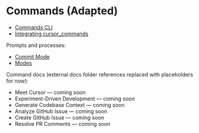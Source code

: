 # Commands (Adapted)

- [Commands CLI](../Commands-CLI.md)
- [Integrating cursor_commands](../Integrating-cursor_commands.md)

Prompts and processes:
- [Commit Mode](../Commit-Mode.md)
- [Modes](../Modes.md)

Command docs (external docs folder references replaced with placeholders for now):
- Meet Cursor — coming soon
- Experiment-Driven Development — coming soon
- Generate Codebase Context — coming soon
- Analyze GitHub Issue — coming soon
- Create GitHub Issue — coming soon
- Resolve PR Comments — coming soon